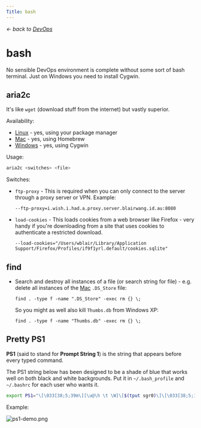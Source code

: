 ```yaml
---
Title: bash
---
```


*&larr; back to [DevOps](%base_url%/?devops)*

# bash

No sensible DevOps environment is complete without some sort of bash terminal. Just on Windows you need to install Cygwin.

## aria2c

It's like `wget` (download stuff from the internet) but vastly superior.

Availability:

- [Linux](%base_url%/?devops/linux) - yes, using your package manager
- [Mac](%base_url%/?devops/mac) - yes, using Homebrew
- [Windows](%base_url%/?devops/windows) - yes, using Cygwin

Usage:

```bash
aria2c <switches> <file>
```

Switches:

- `ftp-proxy` - This is required when you can only connect to the server through a proxy server or VPN. Example:

    ```
    --ftp-proxy=i.wish.i.had.a.proxy.server.blairwang.id.au:8080
    ```

- `load-cookies` - This loads cookies from a web browser like Firefox - very handy if you're downloading from a site that uses cookies to authenticate a restricted download.

    ```
    --load-cookies="/Users/wblair/Library/Application Support/Firefox/Profiles/if9f1yrl.default/cookies.sqlite"
    ```

## find

- Search and destroy all instances of a file (or search string for file) - e.g. delete all instances of the [Mac](?mac) `.DS_Store` file:

    ```
    find . -type f -name ".DS_Store" -exec rm {} \;
    ```

    So you might as well also kill `Thumbs.db` from Windows XP:

    ```
    find . -type f -name "Thumbs.db" -exec rm {} \;
    ```

## Pretty PS1

**PS1** (said to stand for **Prompt String 1**) is the string that appears before every typed command.

The PS1 string below has been designed to be a shade of blue that works well on both black and white backgrounds. Put it in `~/.bash_profile` and `~/.bashrc` for each user who wants it.

```bash
export PS1="\[\033[38;5;39m\][\u@\h \t \W]\[$(tput sgr0)\]\[\033[38;5;15m\] \[$(tput sgr0)\]"
```

Example:

![ps1-demo.png](%base_url%/assets/images/ps1-demo.png)